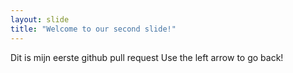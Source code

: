 ```yaml
---
layout: slide
title: "Welcome to our second slide!"
---
```

Dit is mijn eerste github pull request
Use the left arrow to go back!
